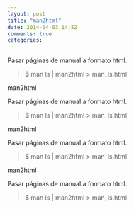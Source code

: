```yaml
---
layout: post
title: "man2html"
date: 2014-04-03 14:52
comments: true
categories: 
---
```

Pasar páginas de manual a formato html.

>$ man ls | man2html > man_ls.html

man2html

Pasar páginas de manual a formato html.

>$ man ls | man2html > man_ls.html

man2html

Pasar páginas de manual a formato html.

>$ man ls | man2html > man_ls.html

man2html

Pasar páginas de manual a formato html.

>$ man ls | man2html > man_ls.html

